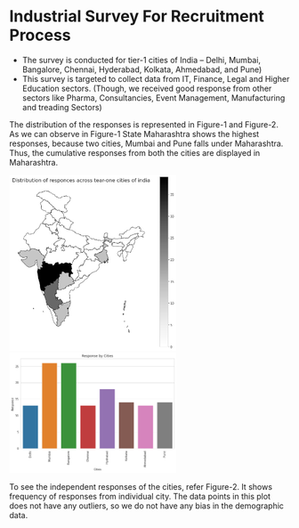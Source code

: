 <h1>Industrial Survey For Recruitment Process</h1>
<ul>
    <li>The survey is conducted for tier-1 cities of India – Delhi, Mumbai, Bangalore, Chennai, Hyderabad, Kolkata, Ahmedabad, and Pune)</li>
    <li>This survey is targeted to collect data from IT, Finance, Legal and Higher Education sectors. (Though, we received good response from other sectors like Pharma, Consultancies, Event Management, Manufacturing and treading Sectors)</li>
</ul>
<p>The distribution of the responses is represented in Figure-1 and Figure-2. As we can observe in Figure-1 State Maharashtra shows the highest responses, because two cities, Mumbai and Pune falls under Maharashtra. Thus, the cumulative responses from both the cities are displayed in Maharashtra.</p>

<div style="width:500; float:left">
    <img src="https://github.com/vrundag91/industrial-survey-for-recruitment-process/blob/main/figures/response-distribution.png" width="300"/>
</div>
<div>
    <img src="https://github.com/vrundag91/industrial-survey-for-recruitment-process/blob/main/figures/response-distribution_bar_plot.png" width="300"/>
</div>

<p>To see the independent responses of the cities, refer Figure-2. It shows frequency of responses from individual city. The data points in this plot does not have any outliers, so we do not have any bias in the demographic data.</p>

